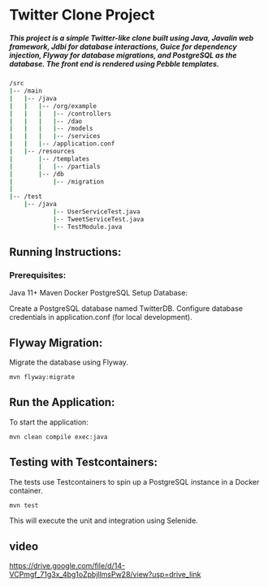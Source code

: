 # Twitter Clone Project
##### This project is a simple Twitter-like clone built using Java, Javalin web framework, Jdbi for database interactions, Guice for dependency injection, Flyway for database migrations, and PostgreSQL as the database. The front end is rendered using Pebble templates.
```bash
/src
|-- /main
|   |-- /java
|   |   |-- /org/example
|   |   |   |-- /controllers
|   |   |   |-- /dao
|   |   |   |-- /models
|   |   |   |-- /services
|   |   |-- /application.conf
|   |-- /resources
|       |-- /templates
|       |   |-- /partials
|       |-- /db
|           |-- /migration
|
|-- /test
    |-- /java
            |-- UserServiceTest.java
            |-- TweetServiceTest.java
            |-- TestModule.java
```

## Running Instructions:
### Prerequisites:
Java 11+
Maven
Docker
PostgreSQL 
Setup Database:

Create a PostgreSQL database named TwitterDB.
Configure database credentials in application.conf (for local development).
## Flyway Migration:

Migrate the database using Flyway.
```bash
mvn flyway:migrate
```
## Run the Application:

To start the application:
```bash
mvn clean compile exec:java
```

## Testing with Testcontainers:

The tests use Testcontainers to spin up a PostgreSQL instance in a Docker container.
```bash
mvn test
```
This will execute the unit and integration  using Selenide.

## video 
https://drive.google.com/file/d/14-VCPmgf_71g3x_4bg1oZpbjllmsPw28/view?usp=drive_link
    
